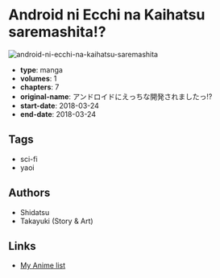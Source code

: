 # Android ni Ecchi na Kaihatsu saremashita!?

![android-ni-ecchi-na-kaihatsu-saremashita](https://cdn.myanimelist.net/images/manga/2/237537.jpg)

-   **type**: manga
-   **volumes**: 1
-   **chapters**: 7
-   **original-name**: アンドロイドにえっちな開発されましたっ!?
-   **start-date**: 2018-03-24
-   **end-date**: 2018-03-24

## Tags

-   sci-fi
-   yaoi

## Authors

-   Shidatsu
-   Takayuki (Story & Art)

## Links

-   [My Anime list](https://myanimelist.net/manga/129703/Android_ni_Ecchi_na_Kaihatsu_saremashita)
